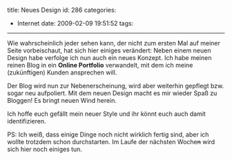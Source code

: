 title: Neues Design
id: 286
categories:
  - Internet
date: 2009-02-09 19:51:52
tags:
---

Wie wahrscheinlich jeder sehen kann, der nicht zum ersten Mal auf meiner Seite vorbeischaut, hat sich hier einiges verändert: Neben einem neuen Design habe verfolge ich nun auch ein neues Konzept. Ich habe meinen reinen Blog in ein **Online Portfolio** verwandelt, mit dem ich meine (zukünftigen) Kunden ansprechen will.

Der Blog wird nun zur Nebenerscheinung, wird aber weiterhin gepflegt bzw. sogar neu aufpoliert. Mit dem neuen Design macht es mir wieder Spaß zu Bloggen! Es bringt neuen Wind herein.

Ich hoffe euch gefällt mein neuer Style und ihr könnt euch auch damit identifizieren.

PS: Ich weiß, dass einige Dinge noch nicht wirklich fertig sind, aber ich wollte trotzdem schon durchstarten. Im Laufe der nächsten Woche<span style="text-decoration: line-through;">n</span> wird sich hier noch einiges tun.